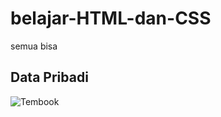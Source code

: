# belajar-HTML-dan-CSS  
semua bisa

## Data Pribadi

![Tembook](https://d33wubrfki0l68.cloudfront.net/eab45e25bb79970178fab7a2d10cba0209372a59/94d9e/assets/images/philly-magic-garden.jpg)


